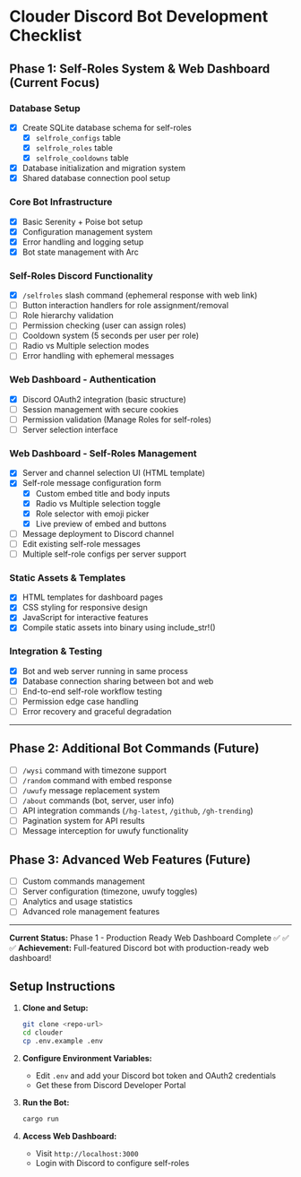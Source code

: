# Clouder Discord Bot Development Checklist

## Phase 1: Self-Roles System & Web Dashboard (Current Focus)

### Database Setup
- [x] Create SQLite database schema for self-roles
  - [x] `selfrole_configs` table
  - [x] `selfrole_roles` table  
  - [x] `selfrole_cooldowns` table
- [x] Database initialization and migration system
- [x] Shared database connection pool setup

### Core Bot Infrastructure
- [x] Basic Serenity + Poise bot setup
- [x] Configuration management system
- [x] Error handling and logging setup
- [x] Bot state management with Arc<SqlitePool>

### Self-Roles Discord Functionality
- [x] `/selfroles` slash command (ephemeral response with web link)
- [ ] Button interaction handlers for role assignment/removal
- [ ] Role hierarchy validation
- [ ] Permission checking (user can assign roles)
- [ ] Cooldown system (5 seconds per user per role)
- [ ] Radio vs Multiple selection modes
- [ ] Error handling with ephemeral messages

### Web Dashboard - Authentication
- [x] Discord OAuth2 integration (basic structure)
- [ ] Session management with secure cookies
- [ ] Permission validation (Manage Roles for self-roles)
- [ ] Server selection interface

### Web Dashboard - Self-Roles Management
- [x] Server and channel selection UI (HTML template)
- [x] Self-role message configuration form
  - [x] Custom embed title and body inputs
  - [x] Radio vs Multiple selection toggle
  - [x] Role selector with emoji picker
  - [x] Live preview of embed and buttons
- [ ] Message deployment to Discord channel
- [ ] Edit existing self-role messages
- [ ] Multiple self-role configs per server support

### Static Assets & Templates
- [x] HTML templates for dashboard pages
- [x] CSS styling for responsive design
- [x] JavaScript for interactive features
- [x] Compile static assets into binary using include_str!()

### Integration & Testing
- [x] Bot and web server running in same process
- [x] Database connection sharing between bot and web
- [ ] End-to-end self-role workflow testing
- [ ] Permission edge case handling
- [ ] Error recovery and graceful degradation

---

## Phase 2: Additional Bot Commands (Future)
- [ ] `/wysi` command with timezone support
- [ ] `/random` command with embed response
- [ ] `/uwufy` message replacement system
- [ ] `/about` commands (bot, server, user info)
- [ ] API integration commands (`/hg-latest`, `/github`, `/gh-trending`)
- [ ] Pagination system for API results
- [ ] Message interception for uwufy functionality

## Phase 3: Advanced Web Features (Future)
- [ ] Custom commands management
- [ ] Server configuration (timezone, uwufy toggles)
- [ ] Analytics and usage statistics
- [ ] Advanced role management features

---

**Current Status:** Phase 1 - Production Ready Web Dashboard Complete ✅ ✅ ✅
**Achievement:** Full-featured Discord bot with production-ready web dashboard!

## Setup Instructions

1. **Clone and Setup:**
   ```bash
   git clone <repo-url>
   cd clouder
   cp .env.example .env
   ```

2. **Configure Environment Variables:**
   - Edit `.env` and add your Discord bot token and OAuth2 credentials
   - Get these from Discord Developer Portal

3. **Run the Bot:**
   ```bash
   cargo run
   ```

4. **Access Web Dashboard:**
   - Visit `http://localhost:3000` 
   - Login with Discord to configure self-roles